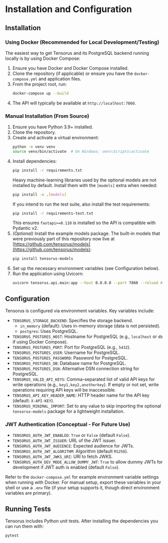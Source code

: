 # Installation and Configuration

## Installation

### Using Docker (Recommended for Local Development/Testing)

The easiest way to get Tensorus and its PostgreSQL backend running locally is by using Docker Compose:

1.  Ensure you have Docker and Docker Compose installed.
2.  Clone the repository (if applicable) or ensure you have the `docker-compose.yml` and application files.
3.  From the project root, run:
    ```bash
    docker-compose up --build
    ```
4.  The API will typically be available at `http://localhost:7860`.

### Manual Installation (From Source)

1.  Ensure you have Python 3.9+ installed.
2.  Clone the repository.
3.  Create and activate a virtual environment:
    ```bash
    python -m venv venv
    source venv/bin/activate  # On Windows: venv\Scripts\activate
    ```
4.  Install dependencies:
    ```bash
    pip install -r requirements.txt
    ```
    Heavy machine-learning libraries used by the optional models are not
    installed by default. Install them with the `[models]` extra when needed:
    ```bash
    pip install -e .[models]
    ```
    If you intend to run the test suite, also install the test requirements:
    ```bash
    pip install -r requirements-test.txt
    ```
    This ensures `fastapi>=0.110` is installed so the API is compatible with
    Pydantic v2.
5.  *(Optional)* Install the example models package. The built-in models that
    were previously part of this repository now live at
    [https://github.com/tensorus/models](https://github.com/tensorus/models):
    ```bash
    pip install tensorus-models
    ```
6.  Set up the necessary environment variables (see Configuration below).
7.  Run the application using Uvicorn:
    ```bash
    uvicorn tensorus.api.main:app --host 0.0.0.0 --port 7860 --reload # for development
    ```

## Configuration

Tensorus is configured via environment variables. Key variables include:

*   `TENSORUS_STORAGE_BACKEND`: Specifies the storage backend.
    *   `in_memory` (default): Uses in-memory storage (data is not persisted).
    *   `postgres`: Uses PostgreSQL.
*   `TENSORUS_POSTGRES_HOST`: Hostname for PostgreSQL (e.g., `localhost` or `db` if using Docker Compose).
*   `TENSORUS_POSTGRES_PORT`: Port for PostgreSQL (e.g., `5432`).
*   `TENSORUS_POSTGRES_USER`: Username for PostgreSQL.
*   `TENSORUS_POSTGRES_PASSWORD`: Password for PostgreSQL.
*   `TENSORUS_POSTGRES_DB`: Database name for PostgreSQL.
*   `TENSORUS_POSTGRES_DSN`: Alternative DSN connection string for PostgreSQL.
*   `TENSORUS_VALID_API_KEYS`: Comma-separated list of valid API keys for write operations (e.g., `key1,key2,anotherkey`). If empty or not set, write operations requiring API keys will be inaccessible.
*   `TENSORUS_API_KEY_HEADER_NAME`: HTTP header name for the API key (default: `X-API-KEY`).
*   `TENSORUS_MINIMAL_IMPORT`: Set to any value to skip importing the optional
    `tensorus-models` package for a lightweight installation.

### JWT Authentication (Conceptual - For Future Use)
*   `TENSORUS_AUTH_JWT_ENABLED`: `True` or `False` (default `False`).
*   `TENSORUS_AUTH_JWT_ISSUER`: URL of the JWT issuer.
*   `TENSORUS_AUTH_JWT_AUDIENCE`: Expected audience for JWTs.
*   `TENSORUS_AUTH_JWT_ALGORITHM`: Algorithm (default `RS256`).
*   `TENSORUS_AUTH_JWT_JWKS_URI`: URI to fetch JWKS.
*   `TENSORUS_AUTH_DEV_MODE_ALLOW_DUMMY_JWT`: `True` to allow dummy JWTs for development if JWT auth is enabled (default `False`).

Refer to the `docker-compose.yml` for example environment variable settings when running with Docker. For manual setup, export these variables in your shell or use a `.env` file (if your setup supports it, though direct environment variables are primary).

## Running Tests

Tensorus includes Python unit tests. After installing the dependencies you can run them with:

```bash
pytest
```
